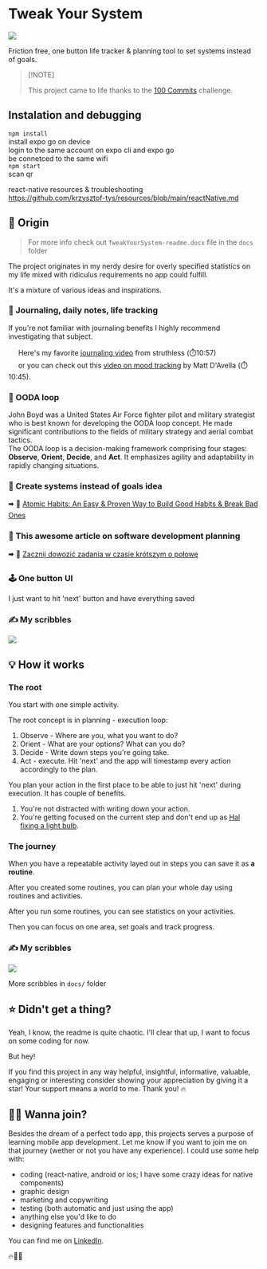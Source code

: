 # Tweak Your System
<img src="https://img.shields.io/badge/React_Native-20232A?style=for-the-badge&logo=react&logoColor=61DAFB" />

Friction free, one button life tracker &amp; planning tool to set systems instead of goals.

>
> \[!NOTE]
>
> This project came to life thanks to the [100 Commits](https://100commitow.pl/) challenge.

## Instalation and debugging

`npm install`\
install expo go on device\
login to the same account on expo cli and expo go\
be connetced to the same wifi\
`npm start`\
scan qr

react-native resources & troubleshooting\
https://github.com/krzysztof-tys/resources/blob/main/reactNative.md

## 📜 Origin

> For more info check out `TweakYourSystem-readme.docx` file in the `docs` folder

The project originates in my nerdy desire for overly specified statistics on my life mixed with ridiculus requirements no app could fulfill.

It's a mixture of various ideas and inspirations. 

### 📓 Journaling, daily notes, life tracking

If you're not familiar with journaling benefits I highly recommend investigating that subject.

<img src="https://em-content.zobj.net/content/2020/04/05/yt.png" width="16px" height="16px"/> Here's my favorite [journaling video](https://www.youtube.com/watch?v=dArgOrm98Bk) from struthless (⏱️10:57)\
<img src="https://em-content.zobj.net/content/2020/04/05/yt.png" width="16px" height="16px"/> or you can check out this [video on mood tracking](https://www.youtube.com/watch?v=TA4-qQ5wEns) by Matt D'Avella (⏱️10:45).

### 🔁 OODA loop

John Boyd was a United States Air Force fighter pilot and military strategist who is best known for developing the OODA loop concept. He made significant contributions to the fields of military strategy and aerial combat tactics.\
The OODA loop is a decision-making framework comprising four stages: **Observe**, **Orient**, **Decide**, and **Act**. It emphasizes agility and adaptability in rapidly changing situations.

### 🌌 Create systems instead of goals idea

🠮 📖 [Atomic Habits: An Easy & Proven Way to Build Good Habits & Break Bad Ones](https://www.goodreads.com/book/show/40121378-atomic-habits)

### 🤔 This awesome article on software development planning

🠮 📖 [Zacznij dowozić zadania w czasie krótszym o połowę](https://kjendrzyca.notion.site/kjendrzyca/Zacznij-dowozi-zadania-w-czasie-kr-tszym-o-po-ow-8073e7f6a8b44bcf8168ea178fed5901)

### 🕹️ One button UI

I just want to hit 'next' button and have everything saved

### ✍️ My scribbles

<img src="https://github.com/krzysztof-tys/tweak-your-system/blob/main/docs/%5B1%5D%20overall%20draft.jpg" />

## 💡 How it works

### The root

You start with one simple activity.

The root concept is in planning - execution loop:

1. Observe - Where are you, what you want to do?
2. Orient - What are your options? What can you do?
3. Decide - Write down steps you're going take.
4. Act - execute. Hit 'next' and the app will timestamp every action accordingly to the plan.

You plan your action in the first place to be able to just hit 'next' during execution. It has couple of benefits. 
1. You're not distracted with writing down your action.
2. You're getting focused on the current step and don't end up as [Hal fixing a light bulb](https://www.youtube.com/watch?v=AbSehcT19u0).

### The journey

When you have a repeatable activity layed out in steps you can save it as **a routine**.

After you created some routines, you can plan your whole day using routines and activities.

After you run some routines, you can see statistics on your activities.

Then you can focus on one area, set goals and track progress. 

### ✍️ My scribbles

<img src="https://github.com/krzysztof-tys/tweak-your-system/blob/main/docs/%5B3%5D%20initial%20tasks.jpg" />

More scribbles in `docs/` folder

## ⭐ Didn't get a thing?

Yeah, I know, the readme is quite chaotic. I'll clear that up, I want to focus on some coding for now.

But hey! 

If you find this project in any way helpful, insightful, informative, valuable, engaging or interesting consider showing your appreciation by giving it a star! Your support means a world to me. Thank you! 🔥

## 💃🕺 Wanna join?

Besides the dream of a perfect todo app, this projects serves a purpose of learning mobile app development. Let me know if you want to join me on that journey (wether or not you have any experience). I could use some help with:

- coding (react-native, android or ios; I have some crazy ideas for native components)
- graphic design
- marketing and copywriting 
- testing (both automatic and just using the app)
- anything else you'd like to do
- designing features and functionalities

You can find me on [LinkedIn](https://www.linkedin.com/in/krzysztof-tys/).

🔥📱🧠
